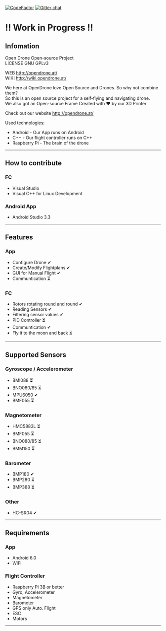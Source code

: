 [![CodeFactor](https://www.codefactor.io/repository/github/opendroneat/opendrone/badge/develop)](https://www.codefactor.io/repository/github/opendroneat/opendrone/overview/develop)
[![Gitter chat](https://badges.gitter.im/USER/REPO.png)](https://gitter.im/OpenDroneAT/Lobby "Gitter chat")
  
# !! Work in Progress !!  
## Infomation
  
Open Drone Open-source Project  
LICENSE GNU GPLv3  
  
WEB http://opendrone.at/  
WIKI  http://wiki.opendrone.at/

We here at OpenDrone love Open Source and Drones. So why not combine them?  
So this is an open source project for a self-flying and navigating drone.  
We also got an Open-source Frame Created with ❤️ by our 3D Printer  

Check out our website http://opendrone.at/  

Used technologies:  
* Android - Our App runs on Android  
* C++ - Our flight controller runs on C++  
* Raspberry Pi - The brain of the drone  
---  
## How to contribute  
### FC  
* Visual Studio  
* Visual C++ for Linux Development  
### Android App  
* Android Studio 3.3  
---  
## Features  
### App
* Configure Drone ✔  
* Create/Modify Flightplans ✔   
* GUI for Manual Flight ✔  
* Communtication ⏳  
### FC  
* Rotors rotating round and round ✔  
* Reading Sensors ✔  
* Filtering sensor values ✔ 
* PID Controller ⏳  
* Communtication ✔
* Fly it to the moon and back ⏳
---  
## Supported Sensors  
### Gyroscope / Accelerometer  
* BMI088 ⏳  
* BNO080/85 ⏳  
* MPU6050 ✔  
* BMF055 ⏳  
### Magnetometer  
* HMC5883L ⏳  
* BMF055 ⏳  
* BNO080/85 ⏳  
* BMM150 ⏳  
### Barometer  
* BMP180 ✔  
* BMP280 ⏳  
* BMP388 ⏳  
### Other
* HC-SR04 ✔  
---  
## Requirements  
### App  
* Android 6.0  
* WiFi  
### Flight Controller  
* Raspberry Pi 3B or better
* Gyro, Accelerometer
* Magnetometer
* Barometer
* GPS only Auto. Flight
* ESC
* Motors  
  
---
